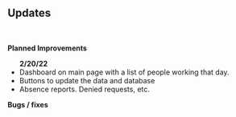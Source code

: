 <h2 style="text-align:left;">Updates</h1>
<br>
<p><b>Planned Improvements</b>
<ul><b>2/20/22</b>
<li>Dashboard on main page with a list of people working that day.</li>
<li>Buttons to update the data and database</li>
<li>Absence reports. Denied requests, etc.</li>
</ul>
</p>
<p><b>Bugs / fixes</b>
</p>
